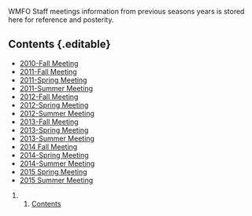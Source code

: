 WMFO Staff meetings information from previous seasons years is stored
here for reference and posterity.

Contents {.editable}
--------

-   [2010-Fall
    Meeting](https://wiki.wmfo.org/Staff_Info/Staff_Meetings/Meeting_Archive/2010-Fall_Meeting "Staff_Info/Staff_Meetings/Meeting_Archive/2010-Fall_Meeting")
-   [2011-Fall
    Meeting](https://wiki.wmfo.org/Staff_Info/Staff_Meetings/Meeting_Archive/2011-Fall_Meeting "Staff_Info/Staff_Meetings/Meeting_Archive/2011-Fall_Meeting")
-   [2011-Spring
    Meeting](https://wiki.wmfo.org/Staff_Info/Staff_Meetings/Meeting_Archive/2011-Spring_Meeting "Staff_Info/Staff_Meetings/Meeting_Archive/2011-Spring_Meeting")
-   [2011-Summer
    Meeting](https://wiki.wmfo.org/Staff_Info/Staff_Meetings/Meeting_Archive/2011-Summer_Meeting "Staff_Info/Staff_Meetings/Meeting_Archive/2011-Summer_Meeting")
-   [2012-Fall
    Meeting](https://wiki.wmfo.org/Staff_Info/Staff_Meetings/Meeting_Archive/2012-Fall_Meeting "Staff_Info/Staff_Meetings/Meeting_Archive/2012-Fall_Meeting")
-   [2012-Spring
    Meeting](https://wiki.wmfo.org/Staff_Info/Staff_Meetings/Meeting_Archive/2012-Spring_Meeting "Staff_Info/Staff_Meetings/Meeting_Archive/2012-Spring_Meeting")
-   [2012-Summer
    Meeting](https://wiki.wmfo.org/Staff_Info/Staff_Meetings/Meeting_Archive/2012-Summer_Meeting "Staff_Info/Staff_Meetings/Meeting_Archive/2012-Summer_Meeting")
-   [2013-Fall
    Meeting](https://wiki.wmfo.org/Staff_Info/Staff_Meetings/Meeting_Archive/2013-Fall_Meeting "Staff_Info/Staff_Meetings/Meeting_Archive/2013-Fall_Meeting")
-   [2013-Spring
    Meeting](https://wiki.wmfo.org/Staff_Info/Staff_Meetings/Meeting_Archive/2013-Spring_Meeting "Staff_Info/Staff_Meetings/Meeting_Archive/2013-Spring_Meeting")
-   [2013-Summer
    Meeting](https://wiki.wmfo.org/Staff_Info/Staff_Meetings/Meeting_Archive/2013-Summer_Meeting "Staff_Info/Staff_Meetings/Meeting_Archive/2013-Summer_Meeting")
-   [2014 Fall
    Meeting](https://wiki.wmfo.org/Staff_Info/Staff_Meetings/Meeting_Archive/2014_Fall_Meeting "Staff_Info/Staff_Meetings/Meeting_Archive/2014_Fall_Meeting")
-   [2014-Spring
    Meeting](https://wiki.wmfo.org/Staff_Info/Staff_Meetings/Meeting_Archive/2014-Spring_Meeting "Staff_Info/Staff_Meetings/Meeting_Archive/2014-Spring_Meeting")
-   [2014-Summer
    Meeting](https://wiki.wmfo.org/Staff_Info/Staff_Meetings/Meeting_Archive/2014-Summer_Meeting "Staff_Info/Staff_Meetings/Meeting_Archive/2014-Summer_Meeting")
-   [2015 Spring
    Meeting](https://wiki.wmfo.org/Staff_Info/Staff_Meetings/Meeting_Archive/2015_Spring_Meeting "Staff_Info/Staff_Meetings/Meeting_Archive/2015_Spring_Meeting")
-   [2015 Summer
    Meeting](https://wiki.wmfo.org/Staff_Info/Staff_Meetings/Meeting_Archive/2015_Summer_Meeting "Staff_Info/Staff_Meetings/Meeting_Archive/2015_Summer_Meeting")

1.  1. [Contents](#Contents)

